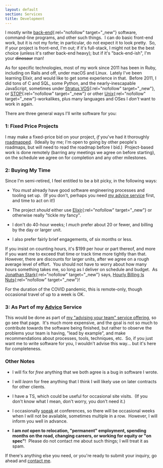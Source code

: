 ```yaml
---
layout: default
section: Services
title: Development
---
```


I mostly write
[back-end](https://en.wikipedia.org/wiki/Front_and_back_ends){:rel="nofollow" target="_new"}
software,
command-line programs,
and other such things.&nbsp;
I can do basic front-end work,
but it is not my forte;
in particular, do not expect it to look pretty.&nbsp;
So, if your project is front-end, I'm out;
if it's full-stack, I might not be the best choice
(unless it's rather back-end heavy);
but if it's "back-end-ish",
I'm your <del>dinosaur</del> man!

As for specific technologies,
most of my work
since 2011
has been in Ruby,
including on Rails and off,
under macOS and Linux.&nbsp;
Lately I've been learning Elixir,
and would like to get some experience in that.&nbsp;
Before 2011, I did
tons of C
and SQL,
some Python,
and the nearly-inescapable JavaScript,
sometimes under
[Stratus VOS](https://en.wikipedia.org/wiki/Stratus_VOS){:rel="nofollow" target="_new"},
or
[STOP](https://www.baesystems.com/en/product/stop-os){:rel="nofollow" target="_new"}
or other 
[Unix](https://en.wikipedia.org/wiki/Unix){:rel="nofollow" target="_new"}-workalikes,
plus many languages and OSes I _don't_ want to work in again.

There are three general ways I'll write software for you:

### 1: Fixed Price Projects

I may make a fixed-price bid on your project,
_if_ you've had it thoroughly
[roadmapped](roadmapping).&nbsp;
(Ideally by me;
I'm open to going by other people's roadmaps,
but will need to read the roadmap before I bid.)&nbsp;
Project-based work is done remotely
(barring any meetings we agree on before starting),
on the schedule we agree on
for completion and any other milestones.

### 2: Buying My Time

Since I'm semi-retired,
I feel entitled to be a bit picky, in the following ways:

- You _must_ already have good
software engineering
processes and tooling
set up.&nbsp;
(If you don't, perhaps you need
[my advice service](advice)
first, and time to act on it!)

- The project _should_
either use
[Elixir](https://elixir-lang.org/){:rel="nofollow" target="_new"}
or otherwise really "tickle my fancy".

- I don't do 40-hour weeks;
I _much_ prefer about 20 or fewer,
and billing by the day or larger unit.

- I also prefer fairly brief engagements,
of six months or less.

If you insist on counting hours,
it's $199 per hour or part thereof,
and more if you want me to
exceed that time
or track time more tightly than that.&nbsp;
However, there are discounts for larger units,
after we agree on a rough average level of effort.&nbsp;
You should not have to worry about
how many hours something takes me,
so long as I deliver on schedule and budget.&nbsp;
As
[Jonathan Stark](https://jonathanstark.com/){:rel="nofollow" target="_new"}
says,
[Hourly Billing Is Nuts](https://jonathanstark.com/hbin){:rel="nofollow" target="_new"}!

For the duration of the COVID pandemic,
this is remote-only,
though occasional travel
of up to a week
is OK.

<!--
Onsite work costs _much_ more.&nbsp;
_Ongoing_ onsite work
will _only_ be done within about 15 miles of
[City of Fairfax, Virginia](https://www.google.com/maps/place/Fairfax,+VA){:rel="nofollow" target="_new"},
and only after the COVID pandemic is fully over.
-->

### 3: As Part of my [Advice](advice) Service

This would be done as part of
[my "advising your team" service offering](advice),
so go see that page.&nbsp;
It's much more expensive,
and the goal is
not so much to contribute towards the software being finished,
but rather to observe the problems your team is having,
"lead by example",
and make recommendations
about processes, tools, techniques, etc.&nbsp;
So, if you just want me to write software for you,
I wouldn't advise this way...
but it's here for completeness.


### Other Notes

- I will fix for _free_
anything that we both agree is a bug
in software I wrote.

- I will _learn_ for free
anything that I think I will likely use
on later contracts for other clients.

- I have a TS, which could be useful for occasional site visits.&nbsp;
(If you don't know what I mean, don't worry, you don't need it.)

- I occasionally [speak](speaking) at conferences,
so there will be occasional weeks when I will not be available,
sometimes multiple in a row.&nbsp;
However, I will inform you well in advance.

- **I am _not_ open to
relocation,
"permanent" employment,
spending months on the road,
changing careers,
or
working for equity or "on spec"**!&nbsp;
Please do not contact me about such things;
I will treat it as spam.

If there's anything else you need,
or you're ready to submit your inquiry,
go ahead and
[contact me](contact).
